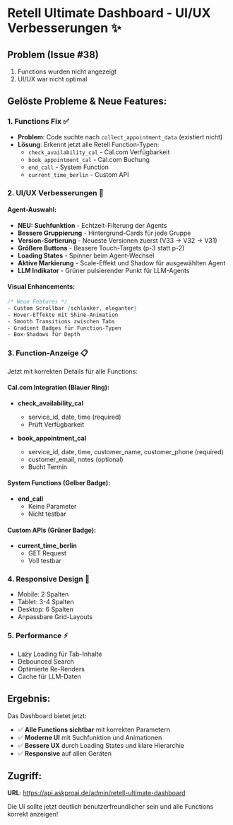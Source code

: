 # Retell Ultimate Dashboard - UI/UX Verbesserungen ✨

## Problem (Issue #38)
1. Functions wurden nicht angezeigt
2. UI/UX war nicht optimal

## Gelöste Probleme & Neue Features:

### 1. **Functions Fix** ✅
- **Problem**: Code suchte nach `collect_appointment_data` (existiert nicht)
- **Lösung**: Erkennt jetzt alle Retell Function-Typen:
  - `check_availability_cal` - Cal.com Verfügbarkeit
  - `book_appointment_cal` - Cal.com Buchung
  - `end_call` - System Function
  - `current_time_berlin` - Custom API

### 2. **UI/UX Verbesserungen** 🎨

#### Agent-Auswahl:
- **NEU: Suchfunktion** - Echtzeit-Filterung der Agents
- **Bessere Gruppierung** - Hintergrund-Cards für jede Gruppe
- **Version-Sortierung** - Neueste Versionen zuerst (V33 → V32 → V31)
- **Größere Buttons** - Bessere Touch-Targets (p-3 statt p-2)
- **Loading States** - Spinner beim Agent-Wechsel
- **Aktive Markierung** - Scale-Effekt und Shadow für ausgewählten Agent
- **LLM Indikator** - Grüner pulsierender Punkt für LLM-Agents

#### Visual Enhancements:
```css
/* Neue Features */
- Custom Scrollbar (schlanker, eleganter)
- Hover-Effekte mit Shine-Animation
- Smooth Transitions zwischen Tabs
- Gradient Badges für Function-Typen
- Box-Shadows für Depth
```

### 3. **Function-Anzeige** 📋

Jetzt mit korrekten Details für alle Functions:

#### Cal.com Integration (Blauer Ring):
- **check_availability_cal**
  - service_id, date, time (required)
  - Prüft Verfügbarkeit
  
- **book_appointment_cal**  
  - service_id, date, time, customer_name, customer_phone (required)
  - customer_email, notes (optional)
  - Bucht Termin

#### System Functions (Gelber Badge):
- **end_call**
  - Keine Parameter
  - Nicht testbar

#### Custom APIs (Grüner Badge):
- **current_time_berlin**
  - GET Request
  - Voll testbar

### 4. **Responsive Design** 📱
- Mobile: 2 Spalten
- Tablet: 3-4 Spalten  
- Desktop: 6 Spalten
- Anpassbare Grid-Layouts

### 5. **Performance** ⚡
- Lazy Loading für Tab-Inhalte
- Debounced Search
- Optimierte Re-Renders
- Cache für LLM-Daten

## Ergebnis:

Das Dashboard bietet jetzt:
- ✅ **Alle Functions sichtbar** mit korrekten Parametern
- ✅ **Moderne UI** mit Suchfunktion und Animationen
- ✅ **Bessere UX** durch Loading States und klare Hierarchie
- ✅ **Responsive** auf allen Geräten

## Zugriff:
**URL**: https://api.askproai.de/admin/retell-ultimate-dashboard

Die UI sollte jetzt deutlich benutzerfreundlicher sein und alle Functions korrekt anzeigen!